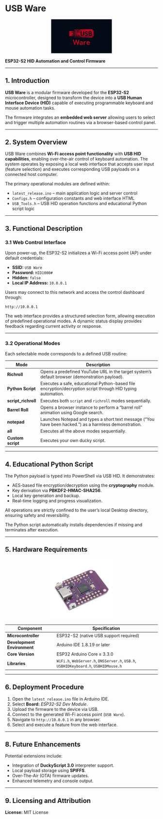 # USB Ware

<p align="center">
  <img src="logo.jpg" alt="USB Ware Logo" width="200"/>
</p>

**ESP32-S2 HID Automation and Control Firmware**

---

## 1. Introduction

**USB Ware** is a modular firmware developed for the **ESP32-S2** microcontroller, designed to transform the device into a **USB Human Interface Device (HID)** capable of executing programmable keyboard and mouse automation tasks.

The firmware integrates an **embedded web server** allowing users to select and trigger multiple automation routines via a browser-based control panel.

---

## 2. System Overview

USB Ware combines **Wi-Fi access point functionality** with **USB HID capabilities**, enabling over-the-air control of keyboard automation.
The system operates by exposing a local web interface that accepts user input (feature selection) and executes corresponding USB payloads on a connected host computer.

The primary operational modules are defined within:

* `latest_release.ino` – main application logic and server control
* `Configs.h` – configuration constants and web interface HTML
* `USB_Tools.h` – USB HID operation functions and educational Python script logic

---

## 3. Functional Description

### 3.1 Web Control Interface

Upon power-up, the ESP32-S2 initializes a Wi-Fi access point (AP) under default credentials:

* **SSID:** `USB Ware`
* **Password:** `HID1000#`
* **Hidden:** `false`
* **Local IP Address:** `10.0.0.1`

Users may connect to this network and access the control dashboard through:

```
http://10.0.0.1
```

The web interface provides a structured selection form, allowing execution of predefined operational modes. A dynamic status display provides feedback regarding current activity or response.

---

### 3.2 Operational Modes

Each selectable mode corresponds to a defined USB routine:

| Mode                | Description                                                                                                |
| ------------------- | ---------------------------------------------------------------------------------------------------------- |
| **Richroll**        | Opens a predefined YouTube URL in the target system’s default browser (demonstration payload).             |
| **Python Script**   | Executes a safe, educational Python-based file encryption/decryption script through HID typing automation. |
| **script_richroll** | Executes both `script` and `richroll` modes sequentially.                                                  |
| **Barrel Roll**     | Opens a browser instance to perform a “barrel roll” animation using Google search.                         |
| **notepad**         | Launches Notepad and types a short text message (“You have been hacked.”) as a harmless demonstration.     |
| **all**             | Executes all the above modes sequentially.                                                                 |
| **Custom script**   | Executes your own ducky script.                                                                            |

---

## 4. Educational Python Script

The Python payload is typed into PowerShell via USB HID. It demonstrates:

* AES-based file encryption/decryption using the **cryptography** module.
* Key derivation via **PBKDF2-HMAC-SHA256**.
* Local key generation and backup.
* Real-time logging and progress visualization.

All operations are strictly confined to the user’s local Desktop directory, ensuring safety and reversibility.

The Python script automatically installs dependencies if missing and terminates after execution.

---

## 5. Hardware Requirements

<p align="center">
  <img src="ESP32-S2-Mini-V1.0.0-LOLIN-WIFI-IOT-Board.png" alt="ESP32-S2 Mini" width="200"/>
</p>


| Component                   | Specification                                                                        |
| --------------------------- | ------------------------------------------------------------------------------------ |
| **Microcontroller**         | ESP32-S2 (native USB support required)                                               |
| **Development Environment** | Arduino IDE 1.8.19 or later                                                          |
| **Core Version**            | ESP32 Arduino Core ≥ 3.3.0                                                           |
| **Libraries**               | `WiFi.h`, `WebServer.h`, `DNSServer.h`, `USB.h`, `USBHIDKeyboard.h`, `USBHIDMouse.h` |

---

## 6. Deployment Procedure

1. Open the `latest_release.ino` file in Arduino IDE.
2. Select **Board:** *ESP32-S2 Dev Module*.
3. Upload the firmware to the device via USB.
4. Connect to the generated Wi-Fi access point (`USB Ware`).
5. Navigate to `http://10.0.0.1` in any browser.
6. Select and execute a feature from the web interface.

---

## 8. Future Enhancements

Potential extensions include:

* Integration of **DuckyScript 3.0** interpreter support.
* Local payload storage using **SPIFFS**.
* Over-The-Air (OTA) firmware updates.
* Enhanced telemetry and console output.

---

## 9. Licensing and Attribution

**License:** MIT License
